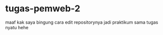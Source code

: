 # tugas-pemweb-2
maaf kak saya bingung cara edit repositorynya jadi praktikum sama tugas nyatu hehe
